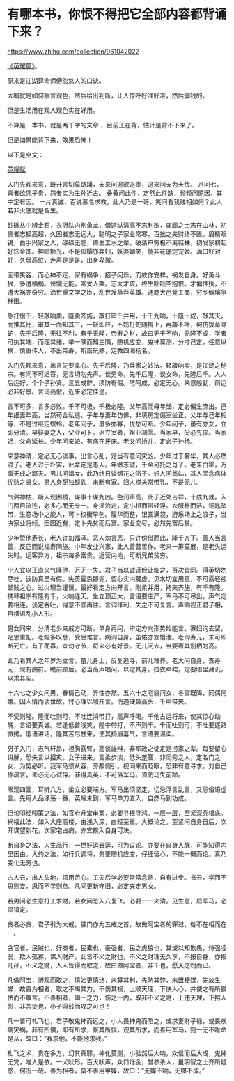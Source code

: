 # 有哪本书，你恨不得把它全部内容都背诵下来？

https://www.zhihu.com/collection/961042022

[《英耀篇》](https://zhida.zhihu.com/search?content_id=621490921&content_type=Answer&match_order=1&q=%E3%80%8A%E8%8B%B1%E8%80%80%E7%AF%87%E3%80%8B&zhida_source=entity)。

原来是江湖算命师傅忽悠人的口诀。

大概就是如何察言观色，然后给出判断，让人惊呼好准好准，然后骗钱的。

但是生活用在观人观色实在好用。

不算是一本书，就是两千字的文章 ，目前正在背，估计是背不下来了。

但是如果能背下来，效果恐怖！

以下是全文：

  

  

[英耀赋](https://zhida.zhihu.com/search?content_id=621490921&content_type=Answer&match_order=1&q=%E8%8B%B1%E8%80%80%E8%B5%8B&zhida_source=entity)

入门先观来意，既开言切莫踌躇，天来问追欲追贵，追来问天为天忧。 八问七，喜者欲凭子贵，怨者实为生孙近古。 叠叠问此件，定然此件缺，频频问原因，其中定有因。 一片真诚，百说慕名求教，此人乃是一哥，笑问看我贱相如何？此人若非火底就是畜生。

  

砂砾丛中辨金石，衣冠队内别鱼龙，僧道纵清高不忘利欲，庙廊之士志在山林，初贵者志极高超，久困者志无远大，聪明之子家业常寒，百拙之夫财终不匮。眉精眼锐，白手兴家之人，碌碌无能，终生工水之辈。破落户穷极不离鞋袜，初发家初起好炫金饰。神暗额光，不是孤孀亦弃妇，妖婆媚笑，倘非花底定宠姬。满口好对好，久居高位，连声是是是，出身卑微。

  

面带笑容，而心神不定，家有祸争，招子闪烁，而故作安祥，祸发自身。好勇斗狠，多遭横祸。怯懦无能，常受人欺。志大才疏，终生咄咄空抱恨。才偏性执，不遭大祸亦奇穷。治世重文学之臣，乱世发草莽英雄。通商大邑竞工商，穷乡僻壤争林田。

  

急打慢千，轻敲响卖，隆卖齐施，敲打审千并用，十千九响，十隆十成，敲其天，而推其比，审其一而知其三，一敲即应，不妨打蛇随棍上，再敲不吐，何仿拨草寻蛇，先千后隆，无往不利，有千无隆，帝寿之材，故曰无千不响，无隆不成，学者可执其端，而理其绪，举一隅而知三隅，随机应变，鬼神莫测，分寸己定，任意纵横，慎重传人，不出帝寿，斯篇玩熟，定教四海扬名。

  

入门先观来意，出言先要拿心。先千后隆，乃兵家之妙法。轻敲响卖，是江湖之秘宗。有问不可迟答，无言切勿先声。谈男命，先千后隆，谈女命，先隆后千。人人后运好，个个子孙贤。三五成群，须防有假。嘻呵成，必定无心。来意殷勤，前运必非好景。言词高傲，近来必定佳途。

  

言不可多，言多必败。千不可极，千极必隆。父年高而母年细，定必偏生庶出。己年细妻年高，当然苟合私逃。子年与妻年仿佛，非填房定偏室坐正。父年与己年相等，不是过继定螟蛉。老年问子，虽多亦寡，忧愁可断。少年问子，虽有亦女，立即分清。早娶妻之人，父业可卜。迟立室者，祖业凋零。当家早，父必先丧。当家迟，父命延长。少年问亲娘，有病在牙床。老父问娇儿，定必子孙稀。

  

来意神清，定必无心谈事。出言心乱，定当有意问灾凶。少年过于奢华，其人必然浪子。老人过于朴实，此辈定是愚人。年嫩志诚，千金可托之肖子。老来白霍，万事无成之鄙夫。男儿问娼女，此乃终日谈烟花之俗子。妇人问翁姑，其人固念病体忧愁之贤女。男人身配独锁匙，未断有室。妇人襟头常带乳，不是无儿。

  

气滞神枯，斯人现困境，谋事十谋九凶。色润声高，此子近处吉祥，十成九就。入门两目流连，必多心而无专一。身摇浪定，定小相而带轻浮。衣服朴而洁，铜匙坠带，生意场中之能人，可卜权衡早创。履华而整，银圆满袋，游乐场上之浪子，当决家业将倾。田园近有，定卜先贫而后富。家业变尽，必然先富后贫。

  

少年赞他寿长，老人许加福泽。恶人勿言恶，只许傍借而此，隆千齐下。善人当言善，反正而说福寿同施。中年发业兴家，此人善营善作。老来一筹莫展，是老失运失时。远客异方，祖宗每多富贵。近营内地，可断兄弟贫穷。

  

小人宜以正直义气隆他，万无一失。君子当以诚谨俭让临之，百次皆同。得英切勿尽吐，该防真里有假。失英最忌即兜，留心实内藏虚。见水切宜用意，不可露轻视鄙贱之心。过火理当谨慎，最好看定方向开言。刚柔并用，拷夹齐施，有千有隆。携琴祖宗有隆有千，火响连天。坐立顶正大，言语要庄严，军马不可尽出，声气定要相连。淡定吞吐，得意不宜再往。言词锋利、失之不可复言。声响视正君子相，目横语乱小人形。

  

男女同来，分清老少亲戚方可断。单身再问，审定方向形势始能言。寡妇询去留，定思重配。老媪多叹息，受屈难言。病询自身，虽佑亦宜慢泄。老询寿元，未可即断死亡。有子而寡，宜劝守节，将来必有好景。无儿问去，当要著其别栖为高。

  

此乃看其人之年岁为立言。童儿身上，反复追寻，前儿难养。老大问自身，查寿元，现有病符。瞻前顾后，必当高声唱问，以定其身。拉衣牵裙，定要暗里藏讥，以求其实。

  

十六七之少女问男，春情己动，异性亦然。五六十之老翁问女，冬雪既降，同偶何嫌。因人情而谈世故，忖心理以顺开言。俏遇硬鼻高头，千中带夹。

  

不受则隆。隆而吐则可，不吐连消带打，高声呼喝。千他古运将来，使其惊心动魄，言语要真诚。若逢低首浅笑，隆中带打，不声则千。千而吐则可，不吐要逐路微拷。低语讲话，隆其苦尽甘来，使其扬眉喜气，言语要温柔。

  

男子入门，志气轩昂，袒胸露臂，高谈雄辩，非军政之徒定是捞家之辈。每要留心讲解，恐失言以招灾。女子进来，言柔步淡，低头羞答，非闺秀之人，定名门之女，为势必听。我军马须从容，旁敲侧引。视同来而眨眼，恐非有意寻求。对自己作疏言，未必无心试探。非得真英，不可落军马。须防马失前蹄。

  

眼观四面，耳听八方，坐立必要端方。军马出须坚定，切忌浮言乱言，又忌俗语虚言。先用人品涤荡一番，英耀未到，军马单刀直入，自然马到功成。

  

但论叩经叩策之法，如官府升堂审案，必要寻根寻鸿。一层一层，至紧深究根底。祸福此法，如入大座高楼，由浅入深，由轻至重。大概论之。至紧问自身日后，次开谋望新花，次家宅占病，亦宜挨入自身可决。

  

断自身之法，人生品行，一世好运丑运，可为议论。亦要在自身入脉，可能知得内里因由。大约之法，如行兵调将，务要随机应变，仔细留心，不能一概而论。真乃变化无穷也。

  

古人云，出人头地，须用苦心。工夫后学必要常常念熟，自有进步。书云，学而不思则妄，思而不学则怠。凡间更新守旧，必定夹定男女。

  

若男问必生意打工求财。若女问恐入八复飞。必要一一夹清。见生意，启军马，必须镇定。

  

贪者必贪，君子引为大戒，佛门亦为五戒之首，故做阿宝者的罪过，咎不在相而在一。

  

贪官者，民贼也，好商者，民橐也，豪强者，民之虎狼也，其或以知欺愚，恃强凌弱，欺人孤寡，谋人财产，此皆不义之财也，不义之财理无久享，不报自身，亦报儿孙，不义之财，人人皆得而取之，故曰做阿宝者，非千也，愿天之罚而已。

  

凡做阿宝，博观而取之，慎始更慎终，未算其利，先防其弊，未置梗媒，先放生媒，故善为相者，取之不竭其力，不伤其根，上顺天理，下怏人心，并使之有所畏怯而不敢言。不善相者，竭一之力，伤之一内，取非不义之财，上违天理，下招人怨，非吾徒也，小子鸣鼓而攻之可也！

  

凡一皆可札飞也，君子敬鬼神而远之，小人畏神鬼而陷之，或求妻财子禄，或畏疾病灾祸，非有所惧，即有所求，察其所惧，观其所求，而善用军马，则一无不唯命是从，故曰：“我求他，不能他求我。”

  

札飞之术，贵在多方，幻其真耶，神化莫测，小验然后大响，众信而后大成，鬼神无凭，唯人是依。一犬吠形，百犬吠声，众口烁金，曾参杀人，虽明智之士齐所疑惑，何况一哉。善为相者，莫不善用甲媒，故曰：“无媒不响，无媒不成。”